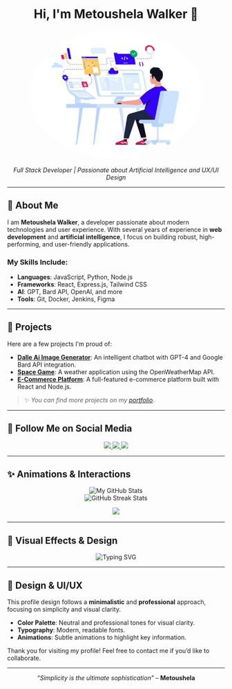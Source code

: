 <h1 align="center">Hi, I'm Metoushela Walker 👋</h1>

<p align="center">
  <img src="metou.jpeg" alt="Metoushela Walker" style="border-radius: 50%; width: 400px;">
</p>

<p align="center">
  <em>Full Stack Developer | Passionate about Artificial Intelligence and UX/UI Design</em>
</p>

---

## 🌟 About Me

I am **Metoushela Walker**, a developer passionate about modern technologies and user experience. With several years of experience in **web development** and **artificial intelligence**, I focus on building robust, high-performing, and user-friendly applications.

### My Skills Include:
- **Languages**: JavaScript, Python, Node.js
- **Frameworks**: React, Express.js, Tailwind CSS
- **AI**: GPT, Bard API, OpenAI, and more
- **Tools**: Git, Docker, Jenkins, Figma

---

## 🚀 Projects

Here are a few projects I'm proud of:

- **[Dalle Ai Image Generator](https://github.com/MeganAe/dall-e.git)**: An intelligent chatbot with GPT-4 and Google Bard API integration.
- **[Space Game](https://github.com/MeganAe/SPACE-GAME.git)**: A weather application using the OpenWeatherMap API.
- **[E-Commerce Platform](https://github.com/MeganAe/ecommerce-crystalize-remix.git)**: A full-featured e-commerce platform built with React and Node.js.

> ✨ *You can find more projects on my [portfolio](https://metoushela-portfolio.vercel.app/)*.

---

## 📲 Follow Me on Social Media

<div align="center">
  <a href="https://linkedin.com/in/metoushela" target="_blank">
    <img src="https://img.shields.io/badge/LinkedIn-0077B5?style=for-the-badge&logo=linkedin&logoColor=white"/>
  </a>
  <a href="https://twitter.com/metoushela" target="_blank">
    <img src="https://img.shields.io/badge/Twitter-1DA1F2?style=for-the-badge&logo=twitter&logoColor=white"/>
  </a>
  <a href="https://github.com/MeganAe" target="_blank">
    <img src="https://img.shields.io/badge/GitHub-181717?style=for-the-badge&logo=github&logoColor=white"/>
  </a>
</div>

---

## ✨ Animations & Interactions

<div align="center">
  <img src="https://github-readme-stats.vercel.app/api?username=metoushela&show_icons=true&theme=radical" alt="My GitHub Stats"/>
  <br>
  <img src="https://github-readme-streak-stats.herokuapp.com/?user=metoushela&theme=radical" alt="GitHub Streak Stats"/>
</div>

<p align="center">
  <img src="https://media.giphy.com/media/hvRJCLFzcasrR4ia7z/giphy.gif" width="100"/>
</p>

---

## 🎨 Visual Effects & Design

<style>
  img {
    transition: transform 0.3s ease-in-out;
  }
  img:hover {
    transform: scale(1.2);
  }
</style>

<p align="center">
  <img src="https://readme-typing-svg.herokuapp.com?font=Roboto&color=%2336BCF7&size=22&center=true&lines=Welcome+to+My+GitHub+Profile;Full+Stack+Developer;Passionate+about+AI+and+UX/UI+Design" alt="Typing SVG">
</p>

---

## 🎨 Design & UI/UX

This profile design follows a **minimalistic** and **professional** approach, focusing on simplicity and visual clarity.

- **Color Palette**: Neutral and professional tones for visual clarity.
- **Typography**: Modern, readable fonts.
- **Animations**: Subtle animations to highlight key information.

Thank you for visiting my profile! Feel free to contact me if you’d like to collaborate.

---

<p align="center">
  <em>“Simplicity is the ultimate sophistication”</em> – <strong>Metoushela</strong>
</p>

